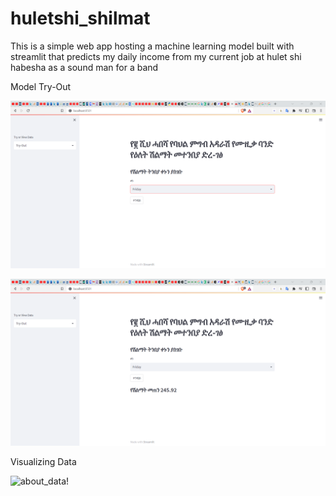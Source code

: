 # huletshi_shilmat


This is a simple web app  hosting a machine learning model built with streamlit that predicts my daily income from my current job at hulet shi habesha as a sound man for a band

Model Try-Out 

![tryout!](https://github.com/EyuaelB/huletshi_shilmat/blob/master/screenshots/try_out_page.png)

![result!](https://github.com/EyuaelB/huletshi_shilmat/blob/master/screenshots/try_out_page_result.png)


Visualizing Data




![about_data!](https://github.com/EyuaelB/huletshi_shilmat/blob/master/screenshots/about_data.png)

